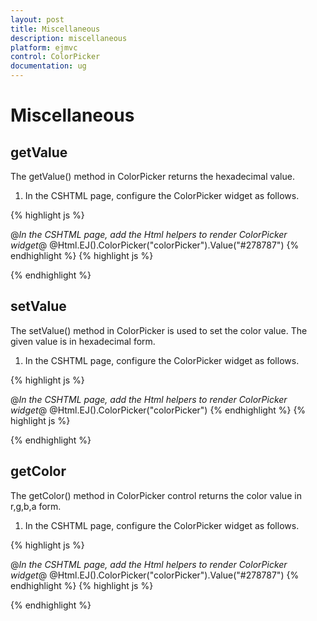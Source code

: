 ```yaml
---
layout: post
title: Miscellaneous
description: miscellaneous
platform: ejmvc
control: ColorPicker
documentation: ug
---
```


# Miscellaneous

## getValue

The getValue() method in ColorPicker returns the hexadecimal value.

1. In the CSHTML page, configure the ColorPicker widget as follows.

{% highlight js %}

@*In the CSHTML page, add the Html helpers to render ColorPicker widget*@
 @Html.EJ().ColorPicker("colorPicker").Value("#278787")
{% endhighlight  %}
{% highlight js %}
<script> 
  var ColorObj;
  jQuery(function ($) { 
	ColorObj = $("#colorPicker").ejColorPicker({ value: "#278787" }).data('ejColorPicker');
	ColorObj.getValue();  
  });
</script>
{% endhighlight  %}

## setValue

The setValue() method in ColorPicker is used to set the color value. The given value is in hexadecimal form.

1. In the CSHTML page, configure the ColorPicker widget as follows.

{% highlight js %}

@*In the CSHTML page, add the Html helpers to render ColorPicker widget*@
 @Html.EJ().ColorPicker("colorPicker")
{% endhighlight  %}
{% highlight js %}
 <script>  
	 var ColorObj;
	 jQuery(function ($) {  
	 ColorObj = $("#colorPicker").ejColorPicker().data('ejColorPicker'); 
	 ColorObj.setValue("#278787"); 
	 });
</script>
{% endhighlight  %}

## getColor

The getColor() method in ColorPicker control returns the color value in r,g,b,a form.

1. In the CSHTML page, configure the ColorPicker widget as follows.

{% highlight js %}


@*In the CSHTML page, add the Html helpers to render ColorPicker widget*@ 
@Html.EJ().ColorPicker("colorPicker").Value("#278787")
{% endhighlight  %}
{% highlight js %}
 <script> 
	 var ColorObj; 
	 jQuery(function ($) { 
	 ColorObj = $("#colorPicker").ejColorPicker({value: "#278787" }).data('ejColorPicker'); 
	 ColorObj.getColor();
	 });
</script>


{% endhighlight  %}
